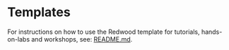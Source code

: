 # Templates
For instructions on how to use the Redwood template for tutorials, hands-on-labs and workshops, see:
[README.md](redwood-hol/README.md).